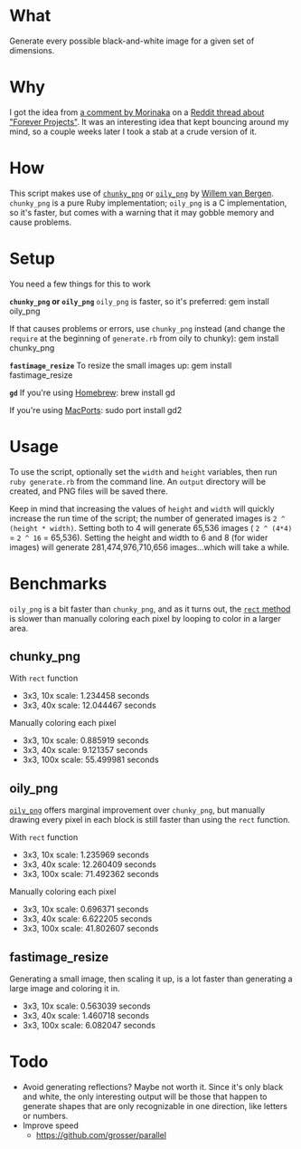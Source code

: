 What
====
Generate every possible black-and-white image for a given set of dimensions.

Why
===
I got the idea from [a comment by Morinaka](http://www.reddit.com/r/programming/comments/171xod/the_joys_of_having_a_forever_project_whats_your/c81haai) on a [Reddit thread about "Forever Projects"](http://www.reddit.com/r/programming/comments/171xod/the_joys_of_having_a_forever_project_whats_your/). It was an interesting idea that kept bouncing around my mind, so a couple weeks later I took a stab at a crude version of it.

How
===
This script makes use of [`chunky_png`](https://github.com/wvanbergen/chunky_png) or [`oily_png`](https://github.com/wvanbergen/oily_png) by [Willem van Bergen](https://github.com/wvanbergen). `chunky_png` is a pure Ruby implementation; `oily_png` is a C implementation, so it's faster, but comes with a warning that it may gobble memory and cause problems.

Setup
=====
You need a few things for this to work

**`chunky_png` or `oily_png`**
`oily_png` is faster, so it's preferred:
    gem install oily_png

If that causes problems or errors, use `chunky_png` instead (and change the `require` at the beginning of `generate.rb` from oily to chunky):
    gem install chunky_png

**`fastimage_resize`**
To resize the small images up:
    gem install fastimage_resize

**`gd`**
If you're using [Homebrew](https://github.com/mxcl/homebrew):
    brew install gd

If you're using [MacPorts](http://www.macports.org/):
    sudo port install gd2


Usage
=====
To use the script, optionally set the `width` and `height` variables, then run `ruby generate.rb` from the command line. An `output` directory will be created, and PNG files will be saved there.

Keep in mind that increasing the values of `height` and `width` will quickly increase the run time of the script; the number of generated images is `2 ^ (height * width)`. Setting both to 4 will generate 65,536 images ( `2 ^ (4*4)` = `2 ^ 16` = 65,536). Setting the height and width to 6 and 8 (for wider images) will generate 281,474,976,710,656 images…which will take a while.

Benchmarks
==========
`oily_png` is a bit faster than `chunky_png`, and as it turns out, the [`rect` method](http://rdoc.info/gems/chunky_png/ChunkyPNG/Canvas/Drawing#rect-instance_method) is slower than manually coloring each pixel by looping to color in a larger area.

chunky_png
----------
With `rect` function
* 3x3, 10x scale: 1.234458 seconds
* 3x3, 40x scale: 12.044467 seconds

Manually coloring each pixel
* 3x3, 10x scale: 0.885919 seconds
* 3x3, 40x scale: 9.121357 seconds
* 3x3, 100x scale: 55.499981 seconds

oily_png
----------
[`oily_png`](https://github.com/wvanbergen/oily_png) offers marginal improvement over `chunky_png`, but manually drawing every pixel in each block is still faster than using the `rect` function.

With `rect` function
* 3x3, 10x scale: 1.235969 seconds
* 3x3, 40x scale: 12.260409 seconds
* 3x3, 100x scale: 71.492362 seconds

Manually coloring each pixel
* 3x3, 10x scale: 0.696371 seconds
* 3x3, 40x scale: 6.622205 seconds
* 3x3, 100x scale: 41.802607 seconds

fastimage_resize
----------------
Generating a small image, then scaling it up, is a lot faster than generating a large image and coloring it in.

* 3x3, 10x scale: 0.563039 seconds
* 3x3, 40x scale: 1.460718 seconds
* 3x3, 100x scale: 6.082047 seconds

Todo
====
- Avoid generating reflections? Maybe not worth it. Since it's only black and white, the only interesting output will be those that happen to generate shapes that are only recognizable in one direction, like letters or numbers.
- Improve speed
  - https://github.com/grosser/parallel
